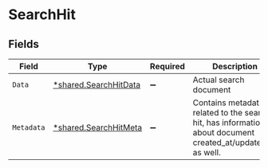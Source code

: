 # SearchHit


## Fields

| Field                                                                                                      | Type                                                                                                       | Required                                                                                                   | Description                                                                                                |
| ---------------------------------------------------------------------------------------------------------- | ---------------------------------------------------------------------------------------------------------- | ---------------------------------------------------------------------------------------------------------- | ---------------------------------------------------------------------------------------------------------- |
| `Data`                                                                                                     | [*shared.SearchHitData](../../models/shared/searchhitdata.md)                                              | :heavy_minus_sign:                                                                                         | Actual search document                                                                                     |
| `Metadata`                                                                                                 | [*shared.SearchHitMeta](../../models/shared/searchhitmeta.md)                                              | :heavy_minus_sign:                                                                                         | Contains metadata related to the search hit, has information about document created_at/updated_at as well. |